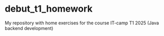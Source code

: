 # debut_t1_homework
My repository with home exercises for the course IT-camp T1 2025 (Java backend development)
